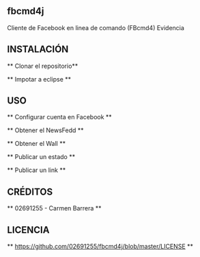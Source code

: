 ## fbcmd4j
Cliente de Facebook en linea de comando (FBcmd4) Evidencia

## INSTALACIÓN 
** Clonar el repositorio**

** Impotar a eclipse **

## USO

** Configurar cuenta en Facebook **

** Obtener el NewsFedd **

** Obtener el Wall **

** Publicar un estado **

** Publicar un link **

## CRÉDITOS
** 02691255  - Carmen Barrera **

## LICENCIA
** https://github.com/02691255/fbcmd4j/blob/master/LICENSE **

